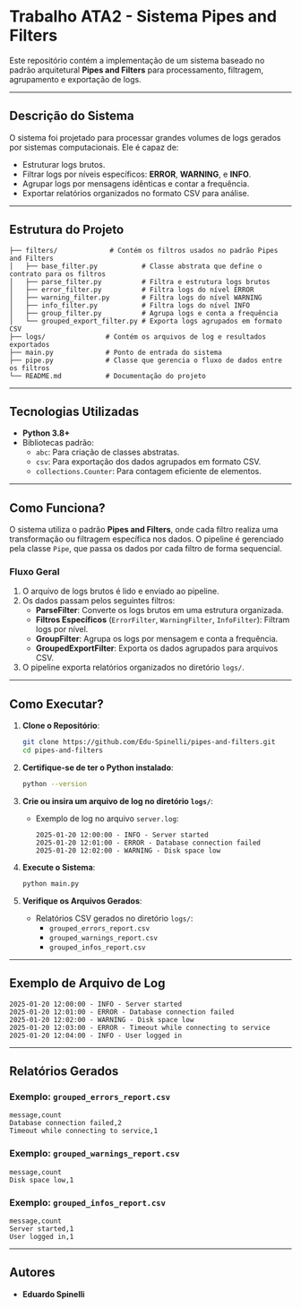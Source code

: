 # Trabalho ATA2 - Sistema Pipes and Filters

Este repositório contém a implementação de um sistema baseado no padrão arquitetural **Pipes and Filters** para processamento, filtragem, agrupamento e exportação de logs.

---

## **Descrição do Sistema**

O sistema foi projetado para processar grandes volumes de logs gerados por sistemas computacionais. Ele é capaz de:

- Estruturar logs brutos.
- Filtrar logs por níveis específicos: **ERROR**, **WARNING**, e **INFO**.
- Agrupar logs por mensagens idênticas e contar a frequência.
- Exportar relatórios organizados no formato CSV para análise.

---

## **Estrutura do Projeto**

```plaintext
├── filters/             # Contém os filtros usados no padrão Pipes and Filters
│   ├── base_filter.py           # Classe abstrata que define o contrato para os filtros
│   ├── parse_filter.py          # Filtra e estrutura logs brutos
│   ├── error_filter.py          # Filtra logs do nível ERROR
│   ├── warning_filter.py        # Filtra logs do nível WARNING
│   ├── info_filter.py           # Filtra logs do nível INFO
│   ├── group_filter.py          # Agrupa logs e conta a frequência
│   └── grouped_export_filter.py # Exporta logs agrupados em formato CSV
├── logs/               # Contém os arquivos de log e resultados exportados
├── main.py             # Ponto de entrada do sistema
├── pipe.py             # Classe que gerencia o fluxo de dados entre os filtros
└── README.md           # Documentação do projeto
```

---

## **Tecnologias Utilizadas**
- **Python 3.8+**
- Bibliotecas padrão:
  - `abc`: Para criação de classes abstratas.
  - `csv`: Para exportação dos dados agrupados em formato CSV.
  - `collections.Counter`: Para contagem eficiente de elementos.

---

## **Como Funciona?**

O sistema utiliza o padrão **Pipes and Filters**, onde cada filtro realiza uma transformação ou filtragem específica nos dados. O pipeline é gerenciado pela classe `Pipe`, que passa os dados por cada filtro de forma sequencial.

### **Fluxo Geral**
1. O arquivo de logs brutos é lido e enviado ao pipeline.
2. Os dados passam pelos seguintes filtros:
   - **ParseFilter**: Converte os logs brutos em uma estrutura organizada.
   - **Filtros Específicos** (`ErrorFilter`, `WarningFilter`, `InfoFilter`): Filtram logs por nível.
   - **GroupFilter**: Agrupa os logs por mensagem e conta a frequência.
   - **GroupedExportFilter**: Exporta os dados agrupados para arquivos CSV.
3. O pipeline exporta relatórios organizados no diretório `logs/`.

---

## **Como Executar?**

1. **Clone o Repositório**:
   ```bash
   git clone https://github.com/Edu-Spinelli/pipes-and-filters.git
   cd pipes-and-filters
   ```

2. **Certifique-se de ter o Python instalado**:
   ```bash
   python --version
   ```

3. **Crie ou insira um arquivo de log no diretório `logs/`**:
   - Exemplo de log no arquivo `server.log`:
     ```plaintext
     2025-01-20 12:00:00 - INFO - Server started
     2025-01-20 12:01:00 - ERROR - Database connection failed
     2025-01-20 12:02:00 - WARNING - Disk space low
     ```

4. **Execute o Sistema**:
   ```bash
   python main.py
   ```

5. **Verifique os Arquivos Gerados**:
   - Relatórios CSV gerados no diretório `logs/`:
     - `grouped_errors_report.csv`
     - `grouped_warnings_report.csv`
     - `grouped_infos_report.csv`

---

## **Exemplo de Arquivo de Log**
```plaintext
2025-01-20 12:00:00 - INFO - Server started
2025-01-20 12:01:00 - ERROR - Database connection failed
2025-01-20 12:02:00 - WARNING - Disk space low
2025-01-20 12:03:00 - ERROR - Timeout while connecting to service
2025-01-20 12:04:00 - INFO - User logged in
```

---

## **Relatórios Gerados**
### **Exemplo: `grouped_errors_report.csv`**
```csv
message,count
Database connection failed,2
Timeout while connecting to service,1
```

### **Exemplo: `grouped_warnings_report.csv`**
```csv
message,count
Disk space low,1
```

### **Exemplo: `grouped_infos_report.csv`**
```csv
message,count
Server started,1
User logged in,1
```

---

## **Autores**
- **Eduardo Spinelli**

